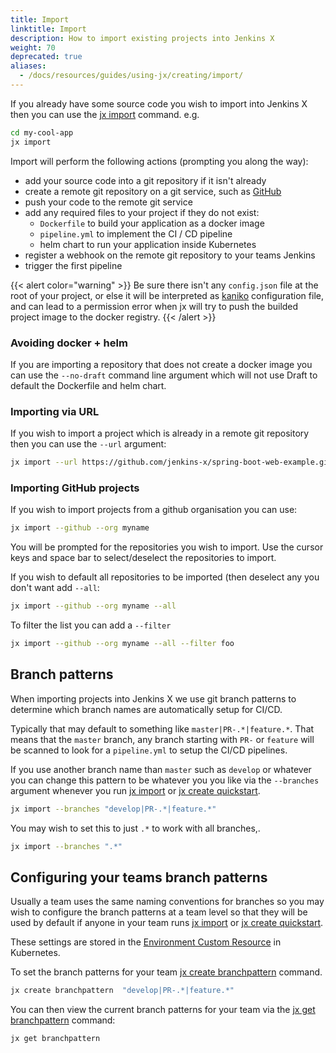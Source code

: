 ```yaml
---
title: Import
linktitle: Import
description: How to import existing projects into Jenkins X
weight: 70
deprecated: true
aliases:
  - /docs/resources/guides/using-jx/creating/import/
---
```


If you already have some source code you wish to import into Jenkins X then you can use the [jx import](/commands/jx_import/) command. e.g.

```sh
cd my-cool-app
jx import
```

Import will perform the following actions (prompting you along the way):

* add your source code into a git repository if it isn't already
* create a remote git repository on a git service, such as [GitHub](https://github.com)
* push your code to the remote git service
* add any required files to your project if they do not exist:
  * `Dockerfile` to build your application as a docker image
  * `pipeline.yml` to implement the CI / CD pipeline
  * helm chart to run your application inside Kubernetes
* register a webhook on the remote git repository to your teams Jenkins
* trigger the first pipeline

{{< alert color="warning" >}}
Be sure there isn't any `config.json` file at the root of your project, or else it will be interpreted as [kaniko](https://github.com/GoogleContainerTools/kaniko) configuration file, and can lead to a permission error when jx will try to push the builded project image to the docker registry.
{{< /alert >}}

### Avoiding docker + helm

If you are importing a repository that does not create a docker image you can use the `--no-draft` command line argument which will not use Draft to default the Dockerfile and helm chart.

### Importing via URL

If you wish to import a project which is already in a remote git repository then you can use the `--url`  argument:

```sh
jx import --url https://github.com/jenkins-x/spring-boot-web-example.git
```

### Importing GitHub projects

If you wish to import projects from a github organisation you can use:

```sh
jx import --github --org myname
```

You will be prompted for the repositories you wish to import. Use the cursor keys and space bar to select/deselect the repositories to import.

If you wish to default all repositories to be imported (then deselect any you don't want add `--all`:

```sh
jx import --github --org myname --all
```

To filter the list you can add a `--filter`

```sh
jx import --github --org myname --all --filter foo
```

## Branch patterns

When importing projects into Jenkins X we use git branch patterns to determine which branch names are automatically setup for CI/CD.

Typically that may default to something like `master|PR-.*|feature.*`. That means that the `master` branch, any branch starting with `PR-` or `feature` will be scanned to look for a `pipeline.yml` to setup the CI/CD pipelines.

If you use another branch name than `master` such as `develop` or whatever you can change this pattern to be whatever you you like via the `--branches` argument whenever you run [jx import](/commands/jx_import/) or [jx create quickstart](/commands/jx_create_quickstart/).


```sh
jx import --branches "develop|PR-.*|feature.*"
```

You may wish to set this to just `.*` to work with all branches,.

```sh
jx import --branches ".*"
```

## Configuring your teams branch patterns

Usually a team uses the same naming conventions for branches so you may wish to configure the branch patterns at a team level so that they will be used by default if anyone in your team runs [jx import](/commands/jx_import/) or [jx create quickstart](/commands/jx_create_quickstart/).

These settings are stored in the [Environment Custom Resource](/docs/reference/components/custom-resources/) in Kubernetes.

To set the branch patterns for your team  [jx create branchpattern](/commands/jx_create_branchpattern/) command.

```sh
jx create branchpattern  "develop|PR-.*|feature.*"
```
You can then view the current branch patterns for your team via the [jx get branchpattern](/commands/jx_get_branchpattern/) command:

```sh
jx get branchpattern
```
